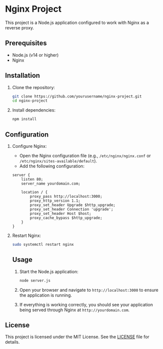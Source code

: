 # Nginx Project

This project is a Node.js application configured to work with Nginx as a reverse proxy.

## Prerequisites

- Node.js (v14 or higher)
- Nginx

## Installation

1. Clone the repository:
    ```sh
    git clone https://github.com/yourusername/nginx-project.git
    cd nginx-project
    ```

2. Install dependencies:
    ```sh
    npm install
    ```

## Configuration

1. Configure Nginx:
    - Open the Nginx configuration file (e.g., `/etc/nginx/nginx.conf` or `/etc/nginx/sites-available/default`).
    - Add the following configuration:
    ```nginx
    server {
        listen 80;
        server_name yourdomain.com;

        location / {
            proxy_pass http://localhost:3000;
            proxy_http_version 1.1;
            proxy_set_header Upgrade $http_upgrade;
            proxy_set_header Connection 'upgrade';
            proxy_set_header Host $host;
            proxy_cache_bypass $http_upgrade;
        }
    }
    ```

2. Restart Nginx:
    ```sh
    sudo systemctl restart nginx
    ```
    ## Usage

    1. Start the Node.js application:
        ```sh
        node server.js
        ```

    2. Open your browser and navigate to `http://localhost:3000` to ensure the application is running.

    3. If everything is working correctly, you should see your application being served through Nginx at `http://yourdomain.com`.


## License

This project is licensed under the MIT License. See the [LICENSE](LICENSE) file for details.


